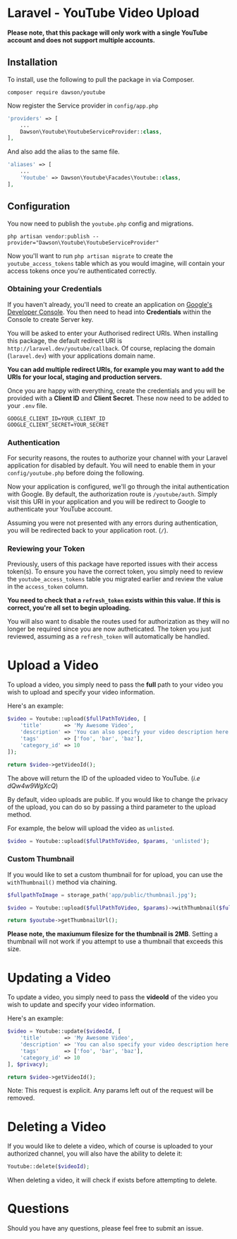 # Laravel - YouTube Video Upload

**Please note, that this package will only work with a single YouTube account and does not support multiple accounts.**

## Installation

To install, use the following to pull the package in via Composer.

```
composer require dawson/youtube
```

Now register the Service provider in `config/app.php`

```php
'providers' => [
    ...
    Dawson\Youtube\YoutubeServiceProvider::class,
],
```

And also add the alias to the same file.

```php
'aliases' => [
    ...
    'Youtube' => Dawson\Youtube\Facades\Youtube::class,
],
```

## Configuration

You now need to publish the `youtube.php` config and migrations.

```
php artisan vendor:publish --provider="Dawson\Youtube\YoutubeServiceProvider"
```

Now you'll want to run `php artisan migrate` to create the `youtube_access_tokens` table which as you would imagine, will contain your access tokens once you're authenticated correctly.

### Obtaining your Credentials

If you haven't already, you'll need to create an application on [Google's Developer Console](https://console.developers.google.com/project). You then need to head into **Credentials** within the Console to create Server key.

You will be asked to enter your Authorised redirect URIs. When installing this package, the default redirect URI is `http://laravel.dev/youtube/callback`. Of course, replacing the domain (`laravel.dev`) with your applications domain name.

**You can add multiple redirect URIs, for example you may want to add the URIs for your local, staging and production servers.**

Once you are happy with everything, create the credentials and you will be provided with a **Client ID** and **Client Secret**. These now need to be added to your `.env` file.

```
GOOGLE_CLIENT_ID=YOUR_CLIENT_ID
GOOGLE_CLIENT_SECRET=YOUR_SECRET
```

### Authentication

For security reasons, the routes to authorize your channel with your Laravel application for disabled by default. You will need to enable them in your `config/youtube.php` before doing the following.

Now your application is configured, we'll go through the inital authentication with Google. By default, the authorization route is `/youtube/auth`. Simply visit this URI in your application and you will be redirect to Google to authenticate your YouTube account.

Assuming you were not presented with any errors during authentication, you will be redirected back to your application root. (`/`).

### Reviewing your Token

Previously, users of this package have reported issues with their access token(s). To ensure you have the correct token, you simply need to review the `youtube_access_tokens` table you migrated earlier and review the value in the `access_token` column.

**You need to check that a `refresh_token` exists within this value. If this is correct, you're all set to begin uploading.**

You will also want to disable the routes used for authorization as they will no longer be required since you are now autheticated. The token you just reviewed, assuming as a `refresh_token` will automatically be handled. 

# Upload a Video

To upload a video, you simply need to pass the **full** path to your video you wish to upload and specify your video information.

Here's an example:

```php
$video = Youtube::upload($fullPathToVideo, [
    'title'       => 'My Awesome Video',
    'description' => 'You can also specify your video description here.',
    'tags'	      => ['foo', 'bar', 'baz'],
    'category_id' => 10
]);

return $video->getVideoId();
```

The above will return the ID of the uploaded video to YouTube. (*i.e dQw4w9WgXcQ*)

By default, video uploads are public. If you would like to change the privacy of the upload, you can do so by passing a third parameter to the upload method.

For example, the below will upload the video as `unlisted`.

```php
$video = Youtube::upload($fullPathToVideo, $params, 'unlisted');
```

### Custom Thumbnail

If you would like to set a custom thumbnail for for upload, you can use the `withThumbnail()` method via chaining.

```php
$fullpathToImage = storage_path('app/public/thumbnail.jpg');

$video = Youtube::upload($fullPathToVideo, $params)->withThumbnail($fullpathToImage);

return $youtube->getThumbnailUrl();
```

**Please note, the maxiumum filesize for the thumbnail is 2MB**. Setting a thumbnail will not work if you attempt to use a thumbnail that exceeds this size.

# Updating a Video

To update a video, you simply need to pass the **videoId** of the video you wish to update and specify your video information.

Here's an example:

```php
$video = Youtube::update($videoId, [
    'title'       => 'My Awesome Video',
    'description' => 'You can also specify your video description here.',
    'tags'	      => ['foo', 'bar', 'baz'],
    'category_id' => 10
], $privacy);

return $video->getVideoId();
```

Note: This request is explicit. Any params left out of the request will be removed.

# Deleting a Video

If you would like to delete a video, which of course is uploaded to your authorized channel, you will also have the ability to delete it:

```php
Youtube::delete($videoId);
```

When deleting a video, it will check if exists before attempting to delete.

# Questions

Should you have any questions, please feel free to submit an issue.
